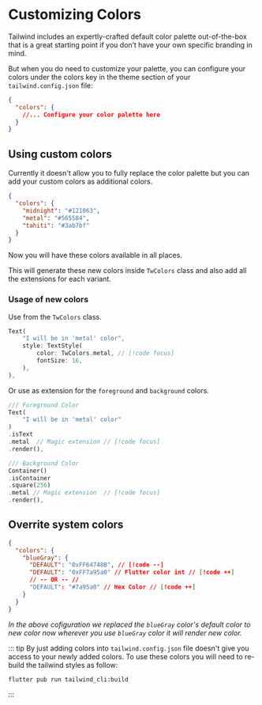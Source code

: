 # Customizing Colors

Tailwind includes an expertly-crafted default color palette out-of-the-box that is a great starting point if you don’t have your own specific branding in mind.

<ColorsTable />

But when you do need to customize your palette, you can configure your colors under the colors key in the theme section of your `tailwind.config.json` file:

```json
{
  "colors": {
    //... Configure your color palette here
  }
}
```

## Using custom colors

Currently it doesn't allow you to fully replace the color palette but you can add your custom colors as additional colors.

```json
{
  "colors": {
    "midnight": "#121063",
    "metal": "#565584",
    "tahiti": "#3ab7bf"
  }
}
```

Now you will have these colors available in all places.

This will generate these new colors inside `TwColors` class and also add all the extensions for each variant.

### Usage of new colors

Use from the `TwColors` class.

```dart
Text(
    "I will be in 'metal' color",
    style: TextStyle(
        color: TwColors.metal, // [!code focus]
        fontSize: 16,
    ),
),
```

Or use as extension for the `foreground` and `background` colors.

```dart
/// Foreground Color
Text(
    "I will be in 'metal' color"
)
.isText
.metal  // Magic extension // [!code focus]
.render(),

/// Background Color
Container()
.isContainer
.square(256)
.metal // Magic extension  // [!code focus]
.render(),
```

## Overrite system colors

```json
{
  "colors": {
    "blueGray": {
      "DEFAULT": "0xFF64748B", // [!code --]
      "DEFAULT": "0xFF7a95a0" // Flutter color int // [!code ++]
      // -- OR -- //
      "DEFAULT": "#7a95a0" // Hex Color // [!code ++]
    }
  }
}
```

_In the above cofiguration we replaced the `blueGray` color's default color to new color now wherever you use `blueGray` color it will render new color._

::: tip
By just adding colors into `tailwind.config.json` file doesn't give you access to your newly added colors. To use these colors you will need to re-build the tailwind styles as follow:

```shell
flutter pub run tailwind_cli:build
```

:::

<script setup>
import ColorsTable from '../components/ColorsTable.vue'
</script>
